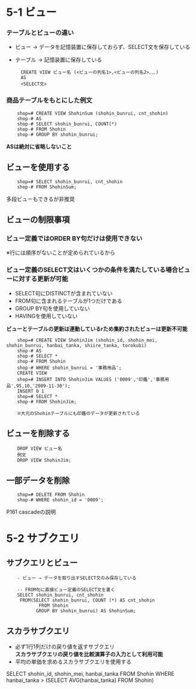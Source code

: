 # 5-1 ビュー
### テーブルとビューの違い
- ビュー → データを記憶装置に保存しておらず、SELECT文を保存している
- テーブル → 記憶装置に保存している

        CREATE VIEW ビュー名 (<ビューの列名1>,<ビューの列名2>、、、)
        AS
        <SELECT文>

### 商品テーブルをもとにした例文
        shop=# CREATE VIEW ShohinSum (shohin_bunrui, cnt_shohin)
        shop-# AS
        shop-# SELECT shohin_bunrui, COUNT(*)
        shop-# FROM Shohin
        shop-# GROUP BY shohin_bunrui;

**ASは絶対に省略しないこと**

## ビューを使用する
        shop=# SELECT shohin_bunrui, cnt_shohin
        shop-# FROM ShohinSum;

多段ビューもできるが非推奨

## ビューの制限事項
### ビュー定義ではORDER BY句だけは使用できない  
※行には順序がないことが定められているから
### ビュー定義のSELECT文はいくつかの条件を満たしている場合ビューに対する更新が可能
- SELECT句にDISTINCTが含まれていない
- FROM句に含まれるテーブルが1つだけである
- GROUP BY句を使用していない
- HAVINGを使用していない

**ビューとテーブルの更新は連動しているrため集約されたビューは更新不可能**

        shop=# CREATE VIEW ShohinJim (shohin_id, shohin_mei, shohin_bunrui, hanbai_tanka, shiire_tanka, torokubi)
        shop-# AS
        shop-# SELECT *
        shop-# FROM Shohin
        shop-# WHERE shohin_bunrui = '事務用品';
        CREATE VIEW
        shop=# INSERT INTO ShohinJim VALUES ('0009','印鑑','事務用品',95,10,'2009-11-30');
        INSERT 0 1
        shop=# SELECT *
        shop-# FROM ShohinJim;

        ※大元のShohinテーブルにも印鑑のデータが更新されている

## ビューを削除する
        DROP VIEW ビュー名
        例文
        DROP VIEW ShohinJim;

## 一部データを削除
        shop=# DELETE FROM Shohin
        shop-# WHERE shohin_id = '0009';

P161 cascadeの説明

# 5-2 サブクエリ

## サブクエリとビュー
        - ビュー → データを取り出すSELECT文のみ保存している
        
        -- FROM句に直接ビュー定義のSELECT文を書く
        SELECT shohin_bunrui, cnt_shohin
         FROM(SELECT shohin_bunrui, COUNT (*) AS cnt_shohin
                FROM Shohin
               GROUP BY shohin_bunrui) AS ShohinSum;

## スカラサブクエリ
- 必ず1行1列だけの戻り値を返すサブクエリ  
**スカラサブクエリの戻り値を比較演算子の入力として利用可能**
- 平均の単価を求めるスカラサブクエリを使用する

SELECT shohin_id, shohin_mei, hanbai_tanka
  FROM Shohin
WHERE hanbai_tanka > (SELECT AVG(hanbai_tanka) FROM Shohin)
